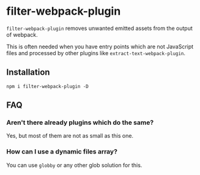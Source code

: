 # filter-webpack-plugin

`filter-webpack-plugin` removes unwanted emitted assets from the output of webpack.  

This is often needed when you have entry points which are not JavaScript files and processed by other plugins like `extract-text-webpack-plugin`.

## Installation

`npm i filter-webpack-plugin -D`

## FAQ

### Aren't there already plugins which do the same?
Yes, but most of them are not as small as this one.

### How can I use a dynamic files array?
You can use `globby` or any other glob solution for this.